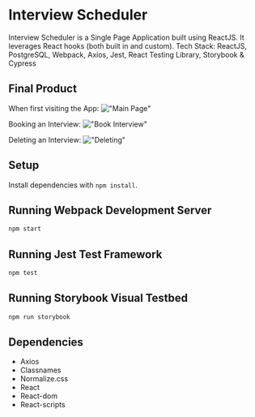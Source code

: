 # Interview Scheduler

Interview Scheduler is a Single Page Application built using ReactJS. It leverages React hooks (both built in and custom).
Tech Stack: ReactJS, PostgreSQL, Webpack, Axios, Jest, React Testing Library, Storybook & Cypress

## Final Product 

When first visiting the App:
!["Main Page"](https://github.com/ar4sdoteth/scheduler/blob/master/Docs/scheduler-main.png)

Booking an Interview:
!["Book Interview"](https://github.com/ar4sdoteth/scheduler/blob/master/Docs/appointment-form.png)

Deleting an Interview:
!["Deleting"](https://github.com/ar4sdoteth/scheduler/blob/master/Docs/appointment-delete.png)



## Setup

Install dependencies with `npm install`.

## Running Webpack Development Server

```sh
npm start
```

## Running Jest Test Framework

```sh
npm test
```

## Running Storybook Visual Testbed

```sh
npm run storybook
```

## Dependencies

- Axios
- Classnames
- Normalize.css
- React
- React-dom
- React-scripts

